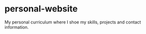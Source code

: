 # personal-website
My personal curriculum where I shoe my skills, projects and contact information.
